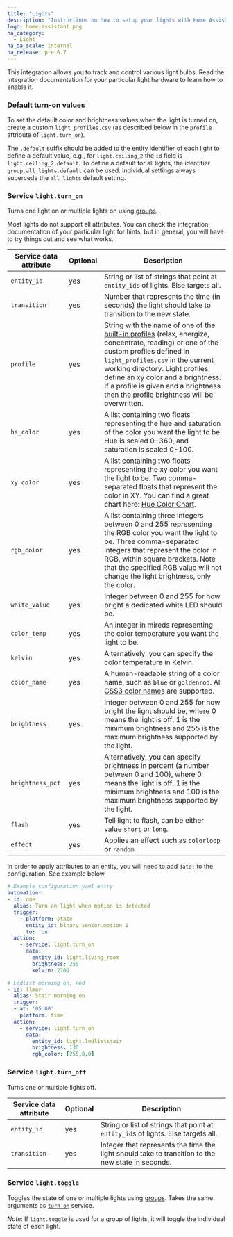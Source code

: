 ```yaml
---
title: "Lights"
description: "Instructions on how to setup your lights with Home Assistant."
logo: home-assistant.png
ha_category:
  - Light
ha_qa_scale: internal
ha_release: pre 0.7
---
```


This integration allows you to track and control various light bulbs. Read the integration documentation for your particular light hardware to learn how to enable it.

### Default turn-on values

To set the default color and brightness values when the light is turned on, create a custom `light_profiles.csv` (as described below in the `profile` attribute of `light.turn_on`).

The `.default` suffix should be added to the entity identifier of each light to define a default value, e.g., for `light.ceiling_2` the `id` field is `light.ceiling_2.default`. To define a default for all lights, the identifier `group.all_lights.default` can be used. Individual settings always supercede the `all_lights` default setting.

### Service `light.turn_on`

Turns one light on or multiple lights on using [groups]({{site_root}}/integrations/group/).

Most lights do not support all attributes. You can check the integration documentation of your particular light for hints, but in general, you will have to try things out and see what works.

| Service data attribute | Optional | Description |
| ---------------------- | -------- | ----------- |
| `entity_id` | yes | String or list of strings that point at `entity_id`s of lights. Else targets all.
| `transition` | yes | Number that represents the time (in seconds) the light should take to transition to the new state.
| `profile` | yes | String with the name of one of the [built-in profiles](https://github.com/home-assistant/home-assistant/blob/master/homeassistant/components/light/light_profiles.csv) (relax, energize, concentrate, reading) or one of the custom profiles defined in `light_profiles.csv` in the current working directory.  Light profiles define an xy color and a brightness. If a profile is given and a brightness then the profile brightness will be overwritten.
| `hs_color` | yes | A list containing two floats representing the hue and saturation of the color you want the light to be. Hue is scaled 0-360, and saturation is scaled 0-100.
| `xy_color` | yes | A list containing two floats representing the xy color you want the light to be. Two comma-separated floats that represent the color in XY. You can find a great chart here: [Hue Color Chart](https://developers.meethue.com/documentation/core-concepts#color_gets_more_complicated).
| `rgb_color` | yes | A list containing three integers between 0 and 255 representing the RGB color you want the light to be. Three comma-separated integers that represent the color in RGB, within square brackets. Note that the specified RGB value will not change the light brightness, only the color.
| `white_value` | yes | Integer between 0 and 255 for how bright a dedicated white LED should be.
| `color_temp` | yes | An integer in mireds representing the color temperature you want the light to be.
| `kelvin` | yes | Alternatively, you can specify the color temperature in Kelvin.
| `color_name` | yes | A human-readable string of a color name, such as `blue` or `goldenrod`. All [CSS3 color names](https://www.w3.org/TR/css-color-3/#svg-color) are supported.
| `brightness` | yes | Integer between 0 and 255 for how bright the light should be, where 0 means the light is off, 1 is the minimum brightness and 255 is the maximum brightness supported by the light.
| `brightness_pct`| yes | Alternatively, you can specify brightness in percent (a number between 0 and 100), where 0 means the light is off, 1 is the minimum brightness and 100 is the maximum brightness supported by the light.
| `flash` | yes | Tell light to flash, can be either value `short` or `long`.
| `effect`| yes | Applies an effect such as `colorloop` or `random`.

<div class='note'>

In order to apply attributes to an entity, you will need to add `data:` to the configuration. See example below

</div>

```yaml
# Example configuration.yaml entry
automation:
- id: one
  alias: Turn on light when motion is detected
  trigger:
    - platform: state
      entity_id: binary_sensor.motion_1
      to: 'on'
  action:
    - service: light.turn_on
      data:
        entity_id: light.living_room
        brightness: 255
        kelvin: 2700
```
```yaml
# Ledlist morning on, red
- id: llmor
  alias: Stair morning on
  trigger:
  - at: '05:00'
    platform: time
  action:
    - service: light.turn_on
      data:
        entity_id: light.ledliststair
        brightness: 130
        rgb_color: [255,0,0]
```

### Service `light.turn_off`

Turns one or multiple lights off.

| Service data attribute | Optional | Description |
| ---------------------- | -------- | ----------- |
| `entity_id` | yes | String or list of strings that point at `entity_id`s of lights. Else targets all.
| `transition` | yes | Integer that represents the time the light should take to transition to the new state in seconds.

### Service `light.toggle`

Toggles the state of one or multiple lights using [groups]({{site_root}}/integrations/group/). 
Takes the same arguments as [`turn_on`](#service-lightturn_on) service.

*Note*: If `light.toggle` is used for a group of lights, it will toggle the individual state of each light.

